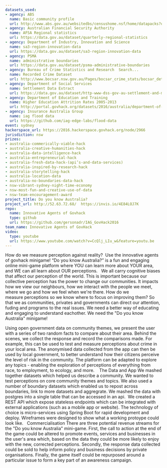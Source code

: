 ```yaml
---
datasets_used:
- agency: ABS
  name: Basic community profile
  url: http://www.abs.gov.au/websitedbs/censushome.nsf/home/datapacks?opendocument&navpos=250
- agency: Australian Financial Security Authority
  name: AFSA Regional statistics
  url: https://data.gov.au/dataset/quarterly-regional-statistics
- agency: Department of Industry, Innovation and Science
  name: sa3-region-innovation-data
  url: https://data.gov.au/dataset/sa3-region-innovation-data
- agency: PSMA
  name: administrative boundaries
  url: https://data.gov.au/dataset/psma-administrative-boundaries
- agency: Bureau of Crime Statistics and Research  Search...
  name: Recorded Crime Dataset
  url: http://www.bocsar.nsw.gov.au/Pages/bocsar_crime_stats/bocsar_detailedspreadsheets.aspx
- agency: Department of Social Services
  name: Settlement Data Extract
  url: https://data.gov.au/dataset/http-www-dss-gov-au-settlement-and-multicultural-affairs-programs-policy-settlement-services
- agency: Department of Education and Training
  name: Higher Education Attrition Rates 2005-2013
  url: http://portal.govhack.org/datasets/2016/australia/department-of-education-and-training/higher-education-attrition-rates-2005-2013.html
- agency: Insurance Australia Group
  name: iag flood data
  url: https://github.com/iag-edge-labs/flood-data
event: sydney
hackerspace_url: https://2016.hackerspace.govhack.org/node/2966
jurisdiction: nsw
prizes:
- australia-commerically-viable-hack
- australia-creative-humanities-hack
- australia-data-intelligence-hack
- australia-entrepreneurial-hack
- australia-fresh-data-hack-(api’s-and-data-services)
- australia-inspired-by-research-hack
- australia-storytelling-hack
- australia-location-data
- australia-no-boundaries-data-hack
- nsw-vibrant-sydney-night-time-economy
- nsw-most-fun-and-creative-use-of-data
- nsw-team-encouragement-award
project_title: Do you know Australia?
project_url: http://52.63.72.68/  https://invis.io/4E84LOJ7K
repo:
  name: Innovative Agents of Govhack
  type: github
  url: https://github.com/gersonadr/IAG_GovHack2016
team_name: Innovative Agents of GovHack
video:
  type: youtube
  url: https://www.youtube.com/watch?v=CcQlj_LIu_w&feature=youtu.be
---
```


How do we measure perception against reality? 
Use the innovative agents of govhack minigame!
“Do you know Australia?” is a fun and engaging online mini-game platform where YOU can learn more about YOUR area, and WE can all learn about OUR perceptions.
 
We all carry cognitive biases that affect our perception of the world. 
This is important because our collective perception has the power to change our communities. It impacts how we view our neighbours, how we interact with the people we meet, where we go and how we feel when we're there.
How do we measure perceptions so we know where to focus on improving them? So that we as communities, privates and governments can direct our attention, fuding and programs to the real issues. We need a better way of educating and engaging to understand eachother. We need the "Do you know Australia" minigame!
 

Using open government data on community themes, we present the user with a series of two random facts to compare about their area. 
​​​​​​​Behind the scenes, we collect the response and record the comparisons made. For example, this can be used to test and measure perceptions about crime in your local area. The anonymised data collected from the app can then be used by local government, to better understand how their citizens perceive the level of risk in the community.
The platform can be adapted to explore any topics - enabling the exploration of perceptions of everything from race, to employment, to ecology, and more. ​​​​​​​​​​​​​​
 
The Data and App
We mashed together datasets which helped us describe a community. We wanted to test perceptions on core community themes and topics. We also used a number of boundary datasets which enabled us to repost across boundaries, link to more datasets and aggregrate. We mashed the data with postgres into a single table that can be accessed in an api. 
We created a REST API which expose stateless endpoints which can be integrated with external applications (such as a mobile app or website). The technology of choice is micro-services using Spring Boot for rapid development and deploy.
Wireframes were designed to show what a working protoype could look like.
 
Commercialisation
There are three potential revenue streams for the "Do you know Australia" mini-game. First, the call to action at the end of the game could be altered to promote events, services and businesses in the user's area which, based on the data they could be more likely to enjoy with the new, corrected perceptions. Secondly, the response data collected could be sold to help inform policy and business decisions by private organisations. Finally, the game itself could be repurposed around a particular issue to form a key part of an awareness campaign.